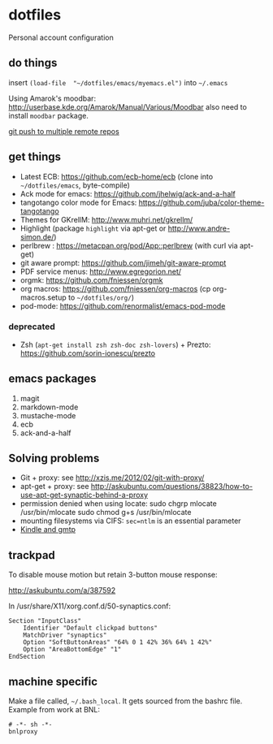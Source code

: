 dotfiles
========

Personal account configuration

## do things ##

insert `(load-file  "~/dotfiles/emacs/myemacs.el")` into `~/.emacs`

Using Amarok's moodbar: http://userbase.kde.org/Amarok/Manual/Various/Moodbar
also need to install `moodbar` package.

[git push to multiple remote repos](http://blog.lckymn.com/2013/03/11/git-push-to-pull-from-both-github-and-bitbucket/)

## get things ##

 * Latest ECB: https://github.com/ecb-home/ecb (clone into `~/dotfiles/emacs`, byte-compile)
 * Ack mode for emacs: https://github.com/jhelwig/ack-and-a-half
 * tangotango color mode for Emacs: https://github.com/juba/color-theme-tangotango
 * Themes for GKrellM: http://www.muhri.net/gkrellm/
 * Highlight (package `highlight` via apt-get or http://www.andre-simon.de/)
 * perlbrew : https://metacpan.org/pod/App::perlbrew (with curl via apt-get)
 * git aware prompt: https://github.com/jimeh/git-aware-prompt
 * PDF service menus: http://www.egregorion.net/
 * orgmk: https://github.com/fniessen/orgmk
 * org macros: https://github.com/fniessen/org-macros (cp
   org-macros.setup to `~/dotfiles/org/`)
 * pod-mode: https://github.com/renormalist/emacs-pod-mode

### deprecated ###

 * Zsh (`apt-get install zsh zsh-doc zsh-lovers`) + Prezto: https://github.com/sorin-ionescu/prezto

## emacs packages ##

1. magit
2. markdown-mode
3. mustache-mode
4. ecb
5. ack-and-a-half

## Solving problems ##

 * Git + proxy: see http://xzis.me/2012/02/git-with-proxy/
 * apt-get + proxy:  see http://askubuntu.com/questions/38823/how-to-use-apt-get-synaptic-behind-a-proxy
 * permission denied when using locate:
     sudo chgrp mlocate /usr/bin/mlocate 
     sudo chmod g+s /usr/bin/mlocate
 * mounting filesystems via CIFS: `sec=ntlm` is an essential parameter
 * [Kindle and gmtp](http://askubuntu.com/questions/177555/managing-kindle-fire-with-on-12-04-via-micro-usb)

## trackpad ##

To disable mouse motion but retain 3-button mouse response:

http://askubuntu.com/a/387592

In /usr/share/X11/xorg.conf.d/50-synaptics.conf:

    Section "InputClass"
        Identifier "Default clickpad buttons"
        MatchDriver "synaptics"
        Option "SoftButtonAreas" "64% 0 1 42% 36% 64% 1 42%"
        Option "AreaBottomEdge" "1"
    EndSection

## machine specific ##

Make a file called, `~/.bash_local`.  It gets sourced from the
bashrc file.  Example from work at BNL:

    # -*- sh -*-
    bnlproxy
